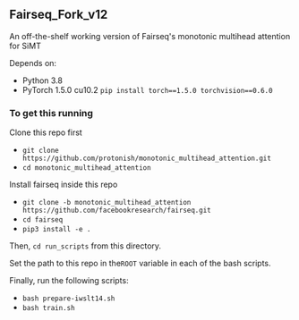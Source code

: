 ## Fairseq_Fork_v12

An off-the-shelf working version of Fairseq's monotonic multihead attention for SiMT

Depends on:
* Python 3.8
* PyTorch 1.5.0 cu10.2 `pip install torch==1.5.0 torchvision==0.6.0`


### To get this running
Clone this repo first
* `git clone https://github.com/protonish/monotonic_multihead_attention.git`
* `cd monotonic_multihead_attention`

Install fairseq inside this repo
* `git clone -b monotonic_multihead_attention https://github.com/facebookresearch/fairseq.git`
* `cd fairseq`
* `pip3 install -e .`

Then, `cd run_scripts` from this directory.

Set the path to this repo in the`ROOT` variable in each of the bash scripts.

Finally, run the following scripts:
* `bash prepare-iwslt14.sh`
* `bash train.sh`
